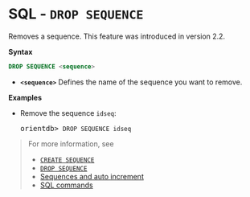 # SQL - `DROP SEQUENCE`

Removes a sequence.  This feature was introduced in version 2.2.

**Syntax**

```sql
DROP SEQUENCE <sequence>
```

- **`<sequence>`** Defines the name of the sequence you want to remove.


**Examples**

- Remove the sequence `idseq`:

  <pre>
  orientdb> <code class="lang-sql userinput">DROP SEQUENCE idseq</code>
  </pre>


>For more information, see
>- [`CREATE SEQUENCE`](SQL-Create-Sequence.md)
>- [`DROP SEQUENCE`](SQL-Drop-Sequence.md)
>- [Sequences and auto increment](Sequences-and-auto-increment.md)
>- [SQL commands](SQL.md)
